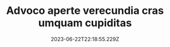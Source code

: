 ---
title: "Advoco aperte verecundia cras umquam cupiditas"
date: 2023-06-22T22:18:55.229Z
permalink: "/advoco-aperte-verecundia-cras-umquam-cupiditas/"
---